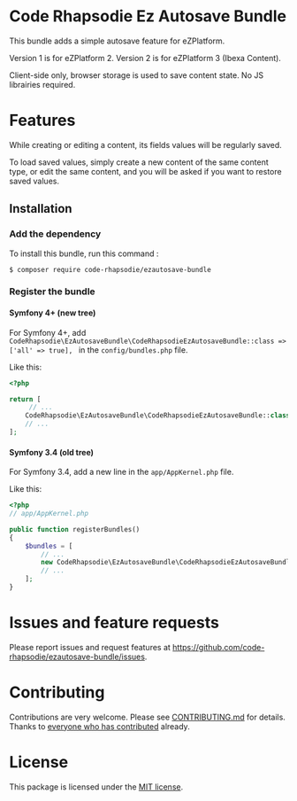 # Code Rhapsodie Ez Autosave Bundle

This bundle adds a simple autosave feature for eZPlatform.

Version 1 is for eZPlatform 2. Version 2 is for eZPlatform 3 (Ibexa Content).

Client-side only, browser storage is used to save content state. No JS librairies required.

# Features

While creating or editing a content, its fields values will be regularly saved.

To load saved values, simply create a new content of the same content type, or edit the same content, and you will be asked if you want to restore saved values.

## Installation

### Add the dependency

To install this bundle, run this command :

```shell script
$ composer require code-rhapsodie/ezautosave-bundle
```

### Register the bundle

#### Symfony 4+ (new tree)

For Symfony 4+, add `CodeRhapsodie\EzAutosaveBundle\CodeRhapsodieEzAutosaveBundle::class => ['all' => true],
` in the `config/bundles.php` file.

Like this:

```php
<?php

return [
     // ...
    CodeRhapsodie\EzAutosaveBundle\CodeRhapsodieEzAutosaveBundle::class => ['all' => true],
    // ...
];
```

#### Symfony 3.4 (old tree)

For Symfony 3.4, add a new line in the `app/AppKernel.php` file.

Like this:

```php
<?php
// app/AppKernel.php

public function registerBundles()
{
    $bundles = [
        // ...
        new CodeRhapsodie\EzAutosaveBundle\CodeRhapsodieEzAutosaveBundle(),
        // ...
    ];
}
```

# Issues and feature requests

Please report issues and request features at https://github.com/code-rhapsodie/ezautosave-bundle/issues.

# Contributing

Contributions are very welcome. Please see [CONTRIBUTING.md](CONTRIBUTING.md) for
details. Thanks to [everyone who has contributed](https://github.com/code-rhapsodie/ezautosave-bundle/graphs/contributors)
already.

# License

This package is licensed under the [MIT license](LICENSE).
